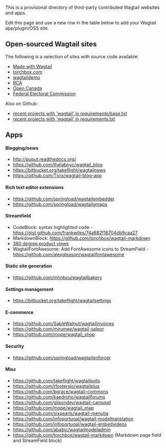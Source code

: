 This is a provisional directory of third-party contributed Wagtail websites and apps.

Edit this page and use a new row in the table below to add your Wagtail app/plugin/OSS site.

## Open-sourced Wagtail sites

The following is a selection of sites with source code available:

- [Made with Wagtail](https://github.com/springload/wagtailsites)
- [torchbox.com](https://github.com/torchbox/wagtail-torchbox)
- [wagtaildemo](https://github.com/torchbox/wagtaildemo)
- [RCA](https://github.com/torchbox/verdant-rca)
- [Open Canada](https://github.com/OpenCanada/website)
- [Federal Electoral Commission](https://github.com/18F/fec-cms)

Also on Github:

- [recent projects with 'wagtail' in requirements/base.txt](https://github.com/search?o=desc&q=path%3Arequirements+filename%3Abase+wagtail&s=indexed&type=Code)
- [recent projects with 'wagtail' in requirements.txt](https://github.com/search?o=desc&q=filename%3Arequirements+wagtail&s=indexed&type=Code)

## Apps

#### Blogging/news

- http://puput.readthedocs.org/
- https://github.com/thelabnyc/wagtail_blog
- https://bitbucket.org/takeflight/wagtailnews
- https://github.com/Tivix/wagtail-blog-app

#### Rich text editor extensions

- https://github.com/springload/wagtailembedder
- https://github.com/springload/wagtailgmaps

#### Streamfield

- CodeBlock: syntax highlighted code - https://gist.github.com/frankwiles/74a882f16704db9caa27
- MarkdownBlock: https://github.com/torchbox/wagtail-markdown
- [360 degree product views](http://www.djangopaths.com/interactive-360-degree-product-views-wagtail-streamfield-block/)
- WagtailFontAwesome: Add FontAwesome icons to StreamField - https://github.com/alexgleason/wagtailfontawesome

#### Static site generation

- https://github.com/mhnbcu/wagtailbakery

#### Settings management

- https://bitbucket.org/takeflight/wagtailsettings

#### E-commerce

- https://github.com/SableWalnut/wagtailinvoices
- https://github.com/mirumee/wagtail-saleor
- https://github.com/mope/wagtail_shop

#### Security

- https://github.com/springload/wagtailenforcer

#### Misc

- https://github.com/takeflight/wagtailpolls
- https://github.com/rfosterslo/wagtailplus
- https://github.com/bgrace/wagtail-commons
- https://github.com/kaedroho/wagtailforums
- https://github.com/gilsondev/wagtail-carousel
- https://github.com/mope/wagtail_map
- https://github.com/sixpearls/wagtail-menutia
- https://github.com/infoportugal/wagtail-modeltranslation
- https://github.com/infoportugal/wagtail-embedvideos
- https://github.com/ababic/wagtailmodeladmin
- https://github.com/torchbox/wagtail-markdown (Markdown page field and StreamField block)